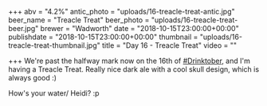+++
abv = "4.2%"
antic_photo = "uploads/16-treacle-treat-antic.jpg"
beer_name = "Treacle Treat"
beer_photo = "uploads/16-treacle-treat-beer.jpg"
brewer = "Wadworth"
date = "2018-10-15T23:00:00+00:00"
publishdate = "2018-10-15T23:00:00+00:00"
thumbnail = "uploads/16-treacle-treat-thumbnail.jpg"
title = "Day 16 - Treacle Treat"
video = ""

+++
We're past the halfway mark now on the 16th of [#Drinktober](https://www.facebook.com/hashtag/drinktober?source=feed_text&epa=HASHTAG), and I'm having a Treacle Treat. Really nice dark ale with a cool skull design, which is always good :)

How's your water/ Heidi? :p
